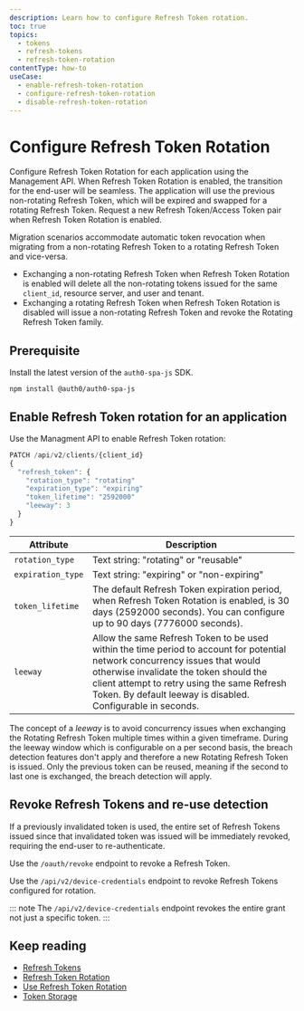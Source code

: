 ```yaml
---
description: Learn how to configure Refresh Token rotation.
toc: true 
topics:
  - tokens
  - refresh-tokens
  - refresh-token-rotation
contentType: how-to
useCase:
  - enable-refresh-token-rotation
  - configure-refresh-token-rotation
  - disable-refresh-token-rotation
---
```

# Configure Refresh Token Rotation

Configure Refresh Token Rotation for each application using the Management API. When Refresh Token Rotation is enabled, the transition for the end-user will be seamless. The application will use the previous non-rotating Refresh Token, which will be expired and swapped for a rotating Refresh Token. Request a new Refresh Token/Access Token pair when Refresh Token Rotation is enabled.

Migration scenarios accommodate automatic token revocation when migrating from a non-rotating Refresh Token to a rotating Refresh Token and vice-versa.

- Exchanging a non-rotating Refresh Token when Refresh Token Rotation is enabled will delete all the non-rotating tokens issued for the same `client_id`, resource server, and user and tenant.
- Exchanging a rotating Refresh Token when Refresh Token Rotation is disabled will issue a non-rotating Refresh Token and revoke the Rotating Refresh Token family.

## Prerequisite

Install the latest version of the `auth0-spa-js` SDK.

```text
npm install @auth0/auth0-spa-js
```

## Enable Refresh Token rotation for an application

Use the Managment API to enable Refresh Token rotation:

```js
PATCH /api/v2/clients/{client_id}
{
  "refresh_token": {
    "rotation_type": "rotating"
    "expiration_type": "expiring"
    "token_lifetime": "2592000"
    "leeway": 3
  }
}
```

| Attribute | Description |
| -- | -- |
| `rotation_type` | Text string: "rotating" or "reusable" |
| `expiration_type` | Text string: "expiring" or "non-expiring" |
| `token_lifetime` | The default Refresh Token expiration period, when Refresh Token Rotation is enabled, is 30 days (2592000 seconds). You can configure up to 90 days (7776000 seconds). |
| `leeway` | Allow the same Refresh Token to be used within the time period to account for potential network concurrency issues that would otherwise invalidate the token should the client attempt to retry using the same Refresh Token. By default leeway is disabled. Configurable in seconds. |

The concept of a *leeway* is to avoid concurrency issues when exchanging the Rotating Refresh Token multiple times within a given timeframe. During the leeway window which is configurable on a per second basis, the breach detection features don't apply and therefore a new Rotating Refresh Token is issued. Only the previous token can be reused, meaning if the second to last one is exchanged, the breach detection will apply. 

## Revoke Refresh Tokens and re-use detection

If a previously invalidated token is used, the entire set of Refresh Tokens issued since that invalidated token was issued will be immediately revoked, requiring the end-user to re-authenticate.

Use the `/oauth/revoke` endpoint to revoke a Refresh Token. 

Use the `/api/v2/device-credentials` endpoint to revoke Refresh Tokens configured for rotation. 

::: note
The `/api/v2/device-credentials` endpoint revokes the entire grant not just a specific token.
:::

## Keep reading

* [Refresh Tokens](/tokens/concepts/refresh-tokens)
* [Refresh Token Rotation](/tokens/concepts/refresh-token-rotation)
* [Use Refresh Token Rotation](/tokens/guides/use-refresh-token-rotation)
* [Token Storage](/tokens/concepts/token-rotation)